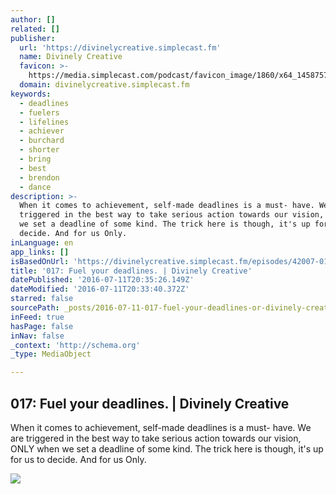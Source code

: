 ```yaml
---
author: []
related: []
publisher:
  url: 'https://divinelycreative.simplecast.fm'
  name: Divinely Creative
  favicon: >-
    https://media.simplecast.com/podcast/favicon_image/1860/x64_1458757070-favicon.png
  domain: divinelycreative.simplecast.fm
keywords:
  - deadlines
  - fuelers
  - lifelines
  - achiever
  - burchard
  - shorter
  - bring
  - best
  - brendon
  - dance
description: >-
  When it comes to achievement, self-made deadlines is a must- have. We are
  triggered in the best way to take serious action towards our vision, ONLY when
  we set a deadline of some kind. The trick here is though, it's up for us to
  decide. And for us Only.
inLanguage: en
app_links: []
isBasedOnUrl: 'https://divinelycreative.simplecast.fm/episodes/42007-017-fuel-your-deadlines'
title: '017: Fuel your deadlines. | Divinely Creative'
datePublished: '2016-07-11T20:35:26.149Z'
dateModified: '2016-07-11T20:33:40.372Z'
starred: false
sourcePath: _posts/2016-07-11-017-fuel-your-deadlines-or-divinely-creative.md
inFeed: true
hasPage: false
inNav: false
_context: 'http://schema.org'
_type: MediaObject

---
```

<article style=""><h1>017: Fuel your deadlines. | Divinely Creative</h1><p>When it comes to achievement, self-made deadlines is a must- have. We are triggered in the best way to take serious action towards our vision, ONLY when we set a deadline of some kind. The trick here is though, it's up for us to decide. And for us Only.</p><img src="https://media.simplecast.com/podcast/logo_image/1860/divinelyCreativeSkin05.png" /></article>